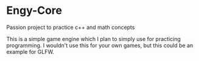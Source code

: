 # Engy-Core
Passion project to practice c++ and math concepts

This is a simple game engine which I plan to simply use for practicing programming. I wouldn't use this for your own games,
but this could be an example for GLFW.

